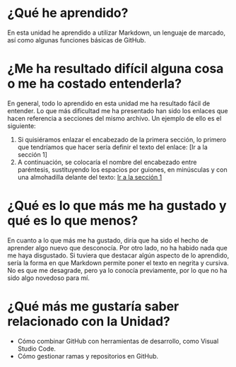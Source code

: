 # ¿Qué he aprendido?
En esta unidad he aprendido a utilizar Markdown, un lenguaje de marcado, así como algunas funciones básicas de GitHub.
# ¿Me ha resultado difícil alguna cosa o me ha costado entenderla?
En general, todo lo aprendido en esta unidad me ha resultado fácil de entender. Lo que más dificultad me ha presentado han sido los enlaces que hacen referencia a secciones del mismo archivo. Un ejemplo de ello es el siguiente:
1. Si quisiéramos enlazar el encabezado de la primera sección, lo primero que tendríamos que hacer sería definir el texto del enlace:
[Ir a la sección 1]
2. A continuación, se colocaría el nombre del encabezado entre paréntesis, sustituyendo los espacios por guiones, en minúsculas y con una almohadilla delante del texto:
[Ir a la sección 1](#¿que-he-aprendido?)
# ¿Qué es lo que más me ha gustado y qué es lo que menos?
En cuanto a lo que más me ha gustado, diría que ha sido el hecho de aprender algo nuevo que desconocía. Por otro lado, no ha habido nada que me haya disgustado. Si tuviera que destacar algún aspecto de lo aprendido, sería la forma en que Markdown permite poner el texto en negrita y cursiva. No es que me desagrade, pero ya lo conocía previamente, por lo que no ha sido algo novedoso para mí.
# ¿Qué más me gustaría saber relacionado con la Unidad?
* Cómo combinar GitHub con herramientas de desarrollo, como Visual Studio Code.
* Cómo gestionar ramas y repositorios en GitHub.
